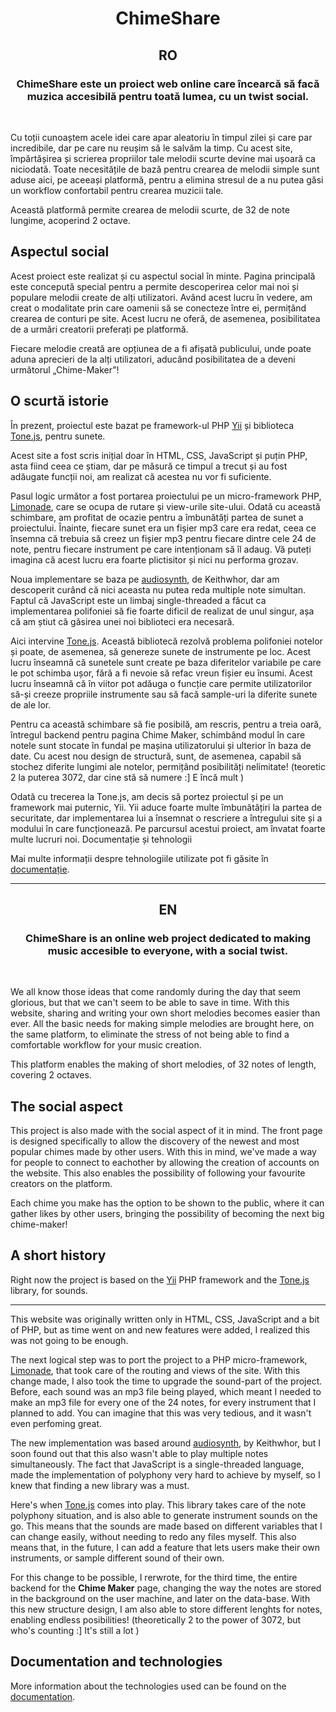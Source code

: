 <p align="center">
    <!--<img src="https://photos.app.goo.gl/usoDHrByVaEMfTXG8" height="100px"> -->
    <h1 align="center">ChimeShare</h1>
</p>

<h2 align="center">RO</h2>
<h3 align="center">ChimeShare este un proiect web online care încearcă să facă muzica accesibilă pentru toată lumea, cu un twist social.</h3>
<br>

Cu toții cunoaștem acele idei care apar aleatoriu în timpul zilei și care par incredibile, dar pe care nu reușim să le salvăm la timp. Cu acest site, împărtășirea și scrierea propriilor tale melodii scurte devine mai ușoară ca niciodată. Toate necesitățile de bază pentru crearea de melodii simple sunt aduse aici, pe aceeași platformă, pentru a elimina stresul de a nu putea găsi un workflow confortabil pentru crearea muzicii tale.

Această platformă permite crearea de melodii scurte, de 32 de note lungime, acoperind 2 octave.

<h2>Aspectul social</h2>

Acest proiect este realizat și cu aspectul social în minte. Pagina principală este concepută special pentru a permite descoperirea celor mai noi și populare melodii create de alți utilizatori. Având acest lucru în vedere, am creat o modalitate prin care oamenii să se conecteze între ei, permițând crearea de conturi pe site. Acest lucru ne oferă, de asemenea, posibilitatea de a urmări creatorii preferați pe platformă.

Fiecare melodie creată are opțiunea de a fi afișată publicului, unde poate aduna aprecieri de la alți utilizatori, aducând posibilitatea de a deveni următorul „Chime-Maker”!

<h2>O scurtă istorie</h2>

În prezent, proiectul este bazat pe framework-ul PHP [Yii](https://www.yiiframework.com/) și biblioteca [Tone.js](https://tonejs.github.io/), pentru sunete.

Acest site a fost scris inițial doar în HTML, CSS, JavaScript și puțin PHP, asta fiind ceea ce știam, dar pe măsură ce timpul a trecut și au fost adăugate funcții noi, am realizat că acestea nu vor fi suficiente.

Pasul logic următor a fost portarea proiectului pe un micro-framework PHP, [Limonade](http://limonade-php.github.io/), care se ocupa de rutare și view-urile site-ului. Odată cu această schimbare, am profitat de ocazie pentru a îmbunătăți partea de sunet a proiectului. Înainte, fiecare sunet era un fișier mp3 care era redat, ceea ce însemna că trebuia să creez un fișier mp3 pentru fiecare dintre cele 24 de note, pentru fiecare instrument pe care intenționam să îl adaug. Vă puteți imagina că acest lucru era foarte plictisitor și nici nu performa grozav.

Noua implementare se baza pe [audiosynth](https://github.com/keithwhor/audiosynth), de Keithwhor, dar am descoperit curând că nici aceasta nu putea reda multiple note simultan. Faptul că JavaScript este un limbaj single-threaded a făcut ca implementarea polifoniei să fie foarte dificil de realizat de unul singur, așa că am știut că găsirea unei noi biblioteci era necesară.

Aici intervine [Tone.js](https://tonejs.github.io/). Această bibliotecă rezolvă problema polifoniei notelor și poate, de asemenea, să genereze sunete de instrumente pe loc. Acest lucru înseamnă că sunetele sunt create pe baza diferitelor variabile pe care le pot schimba ușor, fără a fi nevoie să refac vreun fișier eu însumi. Acest lucru înseamnă că în viitor pot adăuga o funcție care permite utilizatorilor să-și creeze propriile instrumente sau să facă sample-uri la diferite sunete de ale lor.

Pentru ca această schimbare să fie posibilă, am rescris, pentru a treia oară, întregul backend pentru pagina Chime Maker, schimbând modul în care notele sunt stocate în fundal pe mașina utilizatorului și ulterior în baza de date. Cu acest nou design de structură, sunt, de asemenea, capabil să stochez diferite lungimi ale notelor, permițând posibilități nelimitate! (teoretic 2 la puterea 3072, dar cine stă să numere :] E încă mult )

Odată cu trecerea la Tone.js, am decis să portez proiectul și pe un framework mai puternic, Yii. Yii aduce foarte multe îmbunătățiri la partea de securitate, dar implementarea lui a însemnat o rescriere a întregului site și a modului în care funcționează. Pe parcursul acestui proiect, am învatat foarte multe lucruri noi.
Documentație și tehnologii

Mai multe informații despre tehnologiile utilizate pot fi găsite în [documentație](docs/documentation.md).

------------------------------

<h2 align="center">EN</h2>
<h3 align="center">ChimeShare is an online web project dedicated to making music accesible to everyone, with a social twist. </h3>
<br>

We all know those ideas that come randomly during the day that seem glorious, but that we can't seem to be able to save in time. With this website, sharing and writing your own short melodies becomes easier than ever.
All the basic needs for making simple melodies are brought here, on the same platform, to eliminate the stress of not being able to find a comfortable workflow for your music creation.

This platform enables the making of short melodies, of 32 notes of length, covering 2 octaves.

<h2>The social aspect</h2>

This project is also made with the social aspect of it in mind. The front page is designed specifically to allow the discovery of the newest and most popular chimes made by other users. With this in mind, we've made a way for people to 
connect to eachother by allowing the creation of accounts on the website. This also enables the possibility of following your favourite creators on the platform.

Each chime you make has the option to be shown to the public, where it can gather likes by other users, bringing the possibility of becoming the next big chime-maker!

<h2>A short history</h2>

Right now the project is based on the [Yii](https://www.yiiframework.com/) PHP framework and the [Tone.js](https://tonejs.github.io/) library, for sounds.

----------------

This website was originally written only in HTML, CSS, JavaScript and a bit of PHP, but as time went on and new features were added, I realized this was not going to be enough.

The next logical step was to port the project to a PHP micro-framework, [Limonade](http://limonade-php.github.io/), that took care of the routing and views of the site. With this change made, I also took the
time to upgrade the sound-part of the project. Before, each sound was an mp3 file being played, which meant I needed to make an mp3 file for every one of the 24 notes, for every instrument that I planned to add.
You can imagine that this was very tedious, and it wasn't even perfoming great. 

The new implementation was based around [audiosynth](https://github.com/keithwhor/audiosynth), by Keithwhor, but I soon found out
that this also wasn't able to play multiple notes simultaneously. The fact that JavaScript is a single-threaded language, made the implementation of polyphony very hard to achieve by myself, so I knew that finding a new library was a must.

Here's when [Tone.js](https://tonejs.github.io/) comes into play. This library takes care of the note polyphony situation, and is also able to generate instrument sounds on the go. This means that the sounds are made based on
different variables that I can change easily, without needing to redo any files myself. This also means that, in the future, I can add a feature that lets users make their own instruments, or sample different sound of their own.

For this change to be possible, I rerwrote, for the third time, the entire backend for the <b>Chime Maker</b> page, changing the way the notes are stored in the background on the user machine, and later on the data-base.
With this new structure design, I am also able to store different lenghts for notes, enabling endless posibilities! (theoretically 2 to the power of 3072, but who's counting :] It's still a lot )

<h2>Documentation and technologies</h2>

More information about the technologies used can be found on the [documentation](docs/documentation.md).
